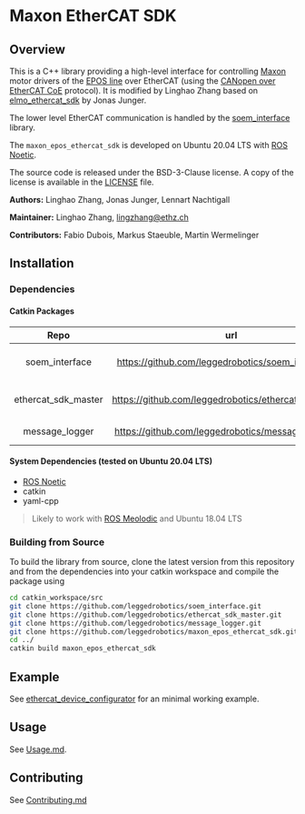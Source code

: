 # Maxon EtherCAT SDK

## Overview

This is a C++ library providing a high-level interface for controlling [Maxon](https://www.maxonmc.com/) motor drivers of the [EPOS line](https://www.maxongroup.com/maxon/view/content/epos-detailsite) over EtherCAT (using the [CANopen over EtherCAT CoE](https://www.ethercat.org/en/technology.html#1.9.1) protocol). It is modified by Linghao Zhang based on [elmo_ethercat_sdk](https://github.com/leggedrobotics/elmo_ethercat_sdk) by Jonas Junger.

The lower level EtherCAT communication is handled by the [soem_interface](https://github.com/leggedrobotics/soem_interface) library.

The `maxon_epos_ethercat_sdk` is developed on Ubuntu 20.04 LTS with [ROS Noetic](https://wiki.ros.org/noetic).

The source code is released under the BSD-3-Clause license.
A copy of the license is available in the [LICENSE](LICENSE) file.

**Authors:** Linghao Zhang, Jonas Junger, Lennart Nachtigall

**Maintainer:** Linghao Zhang, lingzhang@ethz.ch

**Contributors:** Fabio Dubois, Markus Staeuble, Martin Wermelinger

## Installation

### Dependencies

#### Catkin Packages

|        Repo         |                          url                          |   License    |               Content               |
| :-----------------: | :---------------------------------------------------: | :----------: | :---------------------------------: |
|   soem_interface    | https://github.com/leggedrobotics/soem_interface.git  |    GPLv3     | Low-level EtherCAT functionalities  |
| ethercat_sdk_master | https://github.com/leggedrobotics/ethercat_sdk_master | BSD 3-Clause | High-level EtherCAT functionalities |
|   message_logger    | https://github.com/leggedrobotics/message_logger.git  | BSD 3-Clause |         simple log streams          |

#### System Dependencies (tested on Ubuntu 20.04 LTS)

- [ROS Noetic](https://wiki.ros.org/noetic)
- catkin
- yaml-cpp

> Likely to work with [ROS Meolodic](https://wiki.ros.org/melodic) and Ubuntu 18.04 LTS

### Building from Source

To build the library from source, clone the latest version from this repository and from the dependencies into your catkin workspace and compile the package using

```bash
cd catkin_workspace/src
git clone https://github.com/leggedrobotics/soem_interface.git
git clone https://github.com/leggedrobotics/ethercat_sdk_master.git
git clone https://github.com/leggedrobotics/message_logger.git
git clone https://github.com/leggedrobotics/maxon_epos_ethercat_sdk.git
cd ../
catkin build maxon_epos_ethercat_sdk
```

## Example

See [ethercat_device_configurator](https://github.com/leggedrobotics/ethercat_device_configurator) for an minimal working example.

## Usage

See [Usage.md](doc/Usage.md).

## Contributing

See [Contributing.md](Contributing.md)

